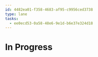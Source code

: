 ```yaml
---
id: 4482ea01-f358-4683-af95-c9956ced3738
type: lane
tasks:
  - ee0ecd53-0a58-48e6-9e1d-b6e37e324d18
---
```


# In Progress

